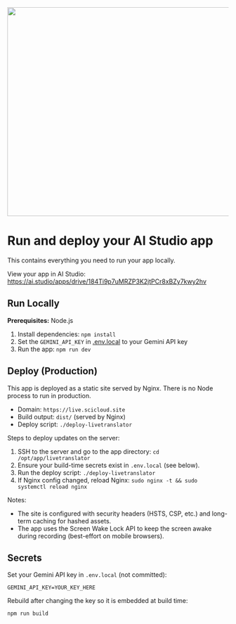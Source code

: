 <div align="center">
<img width="1200" height="475" alt="GHBanner" src="https://github.com/user-attachments/assets/0aa67016-6eaf-458a-adb2-6e31a0763ed6" />
</div>

# Run and deploy your AI Studio app

This contains everything you need to run your app locally.

View your app in AI Studio: https://ai.studio/apps/drive/184Ti9p7uMRZP3K2jtPCr8xBZy7kwy2hv

## Run Locally

**Prerequisites:**  Node.js


1. Install dependencies:
   `npm install`
2. Set the `GEMINI_API_KEY` in [.env.local](.env.local) to your Gemini API key
3. Run the app:
   `npm run dev`

## Deploy (Production)

This app is deployed as a static site served by Nginx. There is no Node process to run in production.

- Domain: `https://live.scicloud.site`
- Build output: `dist/` (served by Nginx)
- Deploy script: `./deploy-livetranslator`

Steps to deploy updates on the server:

1. SSH to the server and go to the app directory:
   `cd /opt/app/livetranslator`
2. Ensure your build-time secrets exist in `.env.local` (see below).
3. Run the deploy script:
   `./deploy-livetranslator`
4. If Nginx config changed, reload Nginx:
   `sudo nginx -t && sudo systemctl reload nginx`

Notes:
- The site is configured with security headers (HSTS, CSP, etc.) and long-term caching for hashed assets.
- The app uses the Screen Wake Lock API to keep the screen awake during recording (best-effort on mobile browsers).

## Secrets

Set your Gemini API key in `.env.local` (not committed):

```
GEMINI_API_KEY=YOUR_KEY_HERE
```

Rebuild after changing the key so it is embedded at build time:

```
npm run build
```
